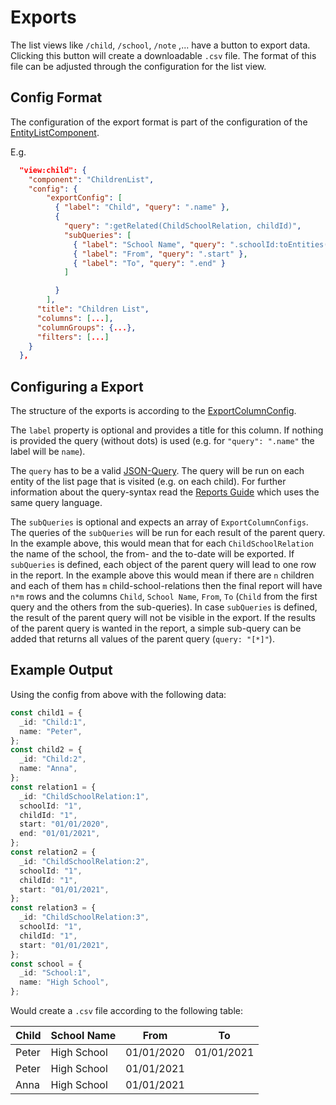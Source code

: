 # Exports

The list views like `/child`, `/school`, `/note` ,... have a button to export data.
Clicking this button will create a downloadable `.csv` file.
The format of this file can be adjusted through the configuration for the list view.

## Config Format

The configuration of the export format is part of the configuration of the [EntityListComponent](../../interfaces/EntityListConfig.html).

E.g.

```json
  "view:child": {
    "component": "ChildrenList",
    "config": {
        "exportConfig": [
          { "label": "Child", "query": ".name" },
          {
            "query": ":getRelated(ChildSchoolRelation, childId)",
            "subQueries": [
              { "label": "School Name", "query": ".schoolId:toEntities(School).name" },
              { "label": "From", "query": ".start" },
              { "label": "To", "query": ".end" }
            ]

          }
        ],
      "title": "Children List",
      "columns": [...],
      "columnGroups": {...},
      "filters": [...]
    }
  },
```

## Configuring a Export

The structure of the exports is according to the [ExportColumnConfig](../../interfaces/ExportColumnConfig.html).

The `label` property is optional and provides a title for this column.
If nothing is provided the query (without dots) is used (e.g. for `"query": ".name"` the label will be `name`).

The `query` has to be a valid [JSON-Query](https://github.com/auditassistant/json-query#queries).
The query will be run on each entity of the list page that is visited (e.g. on each child).
For further information about the query-syntax read the [Reports Guide](reports.md) which uses the same query language.

The `subQueries` is optional and expects an array of `ExportColumnConfigs`.
The queries of the `subQueries` will be run for each result of the parent query.
In the example above, this would mean that for each `ChildSchoolRelation` the name of the school, the from- and the to-date will be exported.
If `subQueries` is defined, each object of the parent query will lead to one row in the report.
In the example above this would mean if there are `n` children and each of them has `m` child-school-relations then the final report will have `n*m` rows and the columns `Child`, `School Name`, `From`, `To` (`Child` from the first query and the others from the sub-queries).
In case `subQueries` is defined, the result of the parent query will not be visible in the export.
If the results of the parent query is wanted in the report, a simple sub-query can be added that returns all values of the parent query (`query: "[*]"`).

## Example Output

Using the config from above with the following data:

```typescript
const child1 = {
  _id: "Child:1",
  name: "Peter",
};
const child2 = {
  _id: "Child:2",
  name: "Anna",
};
const relation1 = {
  _id: "ChildSchoolRelation:1",
  schoolId: "1",
  childId: "1",
  start: "01/01/2020",
  end: "01/01/2021",
};
const relation2 = {
  _id: "ChildSchoolRelation:2",
  schoolId: "1",
  childId: "1",
  start: "01/01/2021",
};
const relation3 = {
  _id: "ChildSchoolRelation:3",
  schoolId: "1",
  childId: "1",
  start: "01/01/2021",
};
const school = {
  _id: "School:1",
  name: "High School",
};
```

Would create a `.csv` file according to the following table:

| Child | School Name | From       | To         |
| ----- | ----------- | ---------- | ---------- |
| Peter | High School | 01/01/2020 | 01/01/2021 |
| Peter | High School | 01/01/2021 |            |
| Anna  | High School | 01/01/2021 |            |
